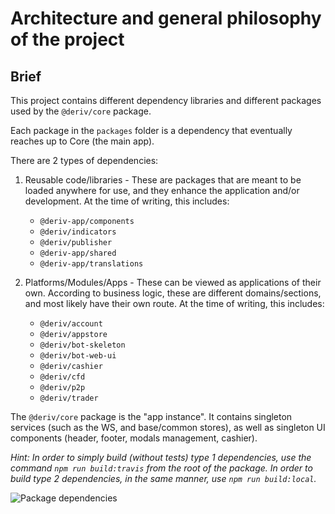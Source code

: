 # Architecture and general philosophy of the project

## Brief

This project contains different dependency libraries and different packages used by the `@deriv/core` package.

Each package in the `packages` folder is a dependency that eventually reaches up to Core (the main app).

There are 2 types of dependencies:

1. Reusable code/libraries - These are packages that are meant to be loaded anywhere for use, and they enhance the application and/or development. At the time of writing, this includes:

    - `@deriv-app/components`
    - `@deriv/indicators`
    - `@deriv/publisher`
    - `@deriv-app/shared`
    - `@deriv-app/translations`

2. Platforms/Modules/Apps - These can be viewed as applications of their own. According to business logic, these are different domains/sections, and most likely have their own route. At the time of writing, this includes:
    - `@deriv/account`
    - `@deriv/appstore`
    - `@deriv/bot-skeleton`
    - `@deriv/bot-web-ui`
    - `@deriv/cashier`
    - `@deriv/cfd`
    - `@deriv/p2p`
    - `@deriv/trader`

The `@deriv/core` package is the "app instance". It contains singleton services (such as the WS, and base/common stores), as well as singleton UI components (header, footer, modals management, cashier).

_Hint: In order to simply build (without tests) type 1 dependencies, use the command `npm run build:travis` from the root of the package. In order to build type 2 dependencies, in the same manner, use `npm run build:local`._

![Package dependencies](package_dependencies.png?raw=true 'Package dependencies')
